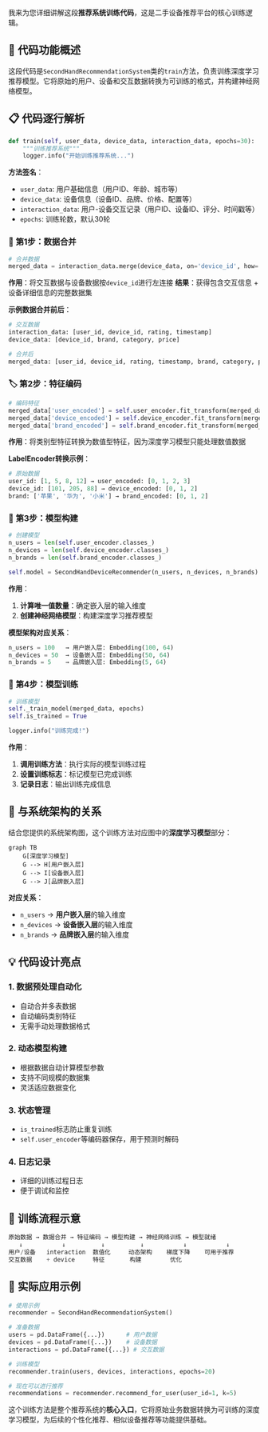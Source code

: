 我来为您详细讲解这段**推荐系统训练代码**，这是二手设备推荐平台的核心训练逻辑。

## 🎯 代码功能概述

这段代码是`SecondHandRecommendationSystem`类的`train`方法，负责训练深度学习推荐模型。它将原始的用户、设备和交互数据转换为可训练的格式，并构建神经网络模型。

## 📋 代码逐行解析

```python
def train(self, user_data, device_data, interaction_data, epochs=30):
    """训练推荐系统"""
    logger.info("开始训练推荐系统...")
```
**方法签名**：
- `user_data`: 用户基础信息（用户ID、年龄、城市等）
- `device_data`: 设备信息（设备ID、品牌、价格、配置等）
- `interaction_data`: 用户-设备交互记录（用户ID、设备ID、评分、时间戳等）
- `epochs`: 训练轮数，默认30轮

### 🔄 **第1步：数据合并**
```python
# 合并数据
merged_data = interaction_data.merge(device_data, on='device_id', how='left')
```
**作用**：将交互数据与设备数据按`device_id`进行左连接
**结果**：获得包含交互信息 + 设备详细信息的完整数据集

**示例数据合并前后**：
```python
# 交互数据
interaction_data: [user_id, device_id, rating, timestamp]
device_data: [device_id, brand, category, price]

# 合并后
merged_data: [user_id, device_id, rating, timestamp, brand, category, price]
```

### 🏷️ **第2步：特征编码**
```python
# 编码特征
merged_data['user_encoded'] = self.user_encoder.fit_transform(merged_data['user_id'])
merged_data['device_encoded'] = self.device_encoder.fit_transform(merged_data['device_id'])
merged_data['brand_encoded'] = self.brand_encoder.fit_transform(merged_data['brand'])
```

**作用**：将类别型特征转换为数值型特征，因为深度学习模型只能处理数值数据

**LabelEncoder转换示例**：
```python
# 原始数据
user_id: [1, 5, 8, 12] → user_encoded: [0, 1, 2, 3]
device_id: [101, 205, 88] → device_encoded: [0, 1, 2] 
brand: ['苹果', '华为', '小米'] → brand_encoded: [0, 1, 2]
```

### 🧠 **第3步：模型构建**
```python
# 创建模型
n_users = len(self.user_encoder.classes_)
n_devices = len(self.device_encoder.classes_)
n_brands = len(self.brand_encoder.classes_)

self.model = SecondHandDeviceRecommender(n_users, n_devices, n_brands)
```

**作用**：
1. **计算唯一值数量**：确定嵌入层的输入维度
2. **创建神经网络模型**：构建深度学习推荐模型

**模型架构对应关系**：
```python
n_users = 100   → 用户嵌入层: Embedding(100, 64)
n_devices = 50  → 设备嵌入层: Embedding(50, 64)  
n_brands = 5    → 品牌嵌入层: Embedding(5, 64)
```

### 🚀 **第4步：模型训练**
```python
# 训练模型
self._train_model(merged_data, epochs)
self.is_trained = True

logger.info("训练完成!")
```

**作用**：
1. **调用训练方法**：执行实际的模型训练过程
2. **设置训练标志**：标记模型已完成训练
3. **记录日志**：输出训练完成信息

## 🔗 与系统架构的关系

结合您提供的系统架构图，这个训练方法对应图中的**深度学习模型**部分：

```mermaid
graph TB
    G[深度学习模型]
    G --> H[用户嵌入层]
    G --> I[设备嵌入层] 
    G --> J[品牌嵌入层]
```

**对应关系**：
- `n_users` → **用户嵌入层**的输入维度
- `n_devices` → **设备嵌入层**的输入维度  
- `n_brands` → **品牌嵌入层**的输入维度

## 💡 代码设计亮点

### 1. **数据预处理自动化**
- 自动合并多表数据
- 自动编码类别特征
- 无需手动处理数据格式

### 2. **动态模型构建**
- 根据数据自动计算模型参数
- 支持不同规模的数据集
- 灵活适应数据变化

### 3. **状态管理**
- `is_trained`标志防止重复训练
- `self.user_encoder`等编码器保存，用于预测时解码

### 4. **日志记录**
- 详细的训练过程日志
- 便于调试和监控

## 🔄 训练流程示意

```python
原始数据 → 数据合并 → 特征编码 → 模型构建 → 神经网络训练 → 模型就绪
   ↓           ↓          ↓          ↓           ↓           ↓
用户/设备   interaction  数值化     动态架构    梯度下降    可用于推荐
交互数据    + device     特征       构建        优化        
```

## 🎯 实际应用示例

```python
# 使用示例
recommender = SecondHandRecommendationSystem()

# 准备数据
users = pd.DataFrame({...})      # 用户数据
devices = pd.DataFrame({...})    # 设备数据  
interactions = pd.DataFrame({...}) # 交互数据

# 训练模型
recommender.train(users, devices, interactions, epochs=20)

# 现在可以进行推荐
recommendations = recommender.recommend_for_user(user_id=1, k=5)
```

这个训练方法是整个推荐系统的**核心入口**，它将原始业务数据转换为可训练的深度学习模型，为后续的个性化推荐、相似设备推荐等功能提供基础。